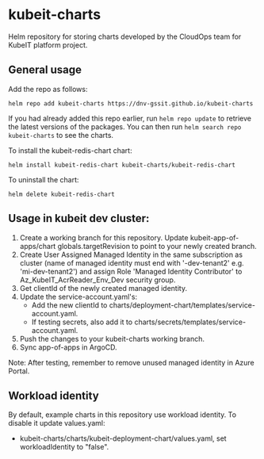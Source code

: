 # kubeit-charts

Helm repository for storing charts developed by the CloudOps team for KubeIT platform project.

## General usage

Add the repo as follows:

    helm repo add kubeit-charts https://dnv-gssit.github.io/kubeit-charts

If you had already added this repo earlier, run `helm repo update` to retrieve
the latest versions of the packages.  You can then run `helm search repo
kubeit-charts` to see the charts.

To install the kubeit-redis-chart chart:

    helm install kubeit-redis-chart kubeit-charts/kubeit-redis-chart

To uninstall the chart:

    helm delete kubeit-redis-chart

## Usage in kubeit dev cluster:

1. Create a working branch for this repository. Update kubeit-app-of-apps/chart globals.targetRevision to point to your newly created branch.
2. Create User Assigned Managed Identity in the same subscription as cluster (name of managed identity must end with '-dev-tenant2' e.g. 'mi-dev-tenant2') and assign Role 'Managed Identity Contributor' to Az_KubeIT_AcrReader_Env_Dev security group.
3. Get clientId of the newly created managed identity.
4. Update the service-account.yaml's:
   - Add the new clientId to charts/deployment-chart/templates/service-account.yaml.
   - If testing secrets, also add it to charts/secrets/templates/service-account.yaml.
5. Push the changes to your kubeit-charts working branch.
6. Sync app-of-apps in ArgoCD.

Note: After testing, remember to remove unused managed identity in Azure Portal.

## Workload identity
By default, example charts in this repository use workload identity.
To disable it update values.yaml:
  - kubeit-charts/charts/kubeit-deployment-chart/values.yaml, set workloadIdentity to "false".
